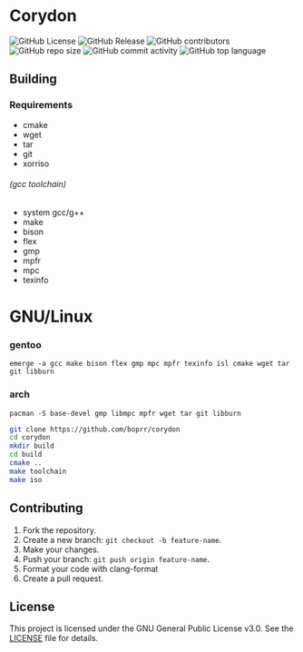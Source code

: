 # Corydon
![GitHub License](https://img.shields.io/github/license/boprr/corydon)
![GitHub Release](https://img.shields.io/github/v/release/boprr/corydon)
![GitHub contributors](https://img.shields.io/github/contributors-anon/boprr/corydon)
![GitHub repo size](https://img.shields.io/github/repo-size/boprr/corydon)
![GitHub commit activity](https://img.shields.io/github/commit-activity/m/boprr/corydon)
![GitHub top language](https://img.shields.io/github/languages/top/boprr/corydon)

## Building
### Requirements
- cmake
- wget
- tar
- git
- xorriso
###### (gcc toolchain)
- system gcc/g++
- make
- bison
- flex
- gmp
- mpfr
- mpc
- texinfo

# GNU/Linux
### gentoo
```
emerge -a gcc make bison flex gmp mpc mpfr texinfo isl cmake wget tar git libburn
```
### arch
```
pacman -S base-devel gmp libmpc mpfr wget tar git libburn
```

```bash
git clone https://github.com/boprr/corydon
cd corydon
mkdir build
cd build
cmake ..
make toolchain
make iso
```

## Contributing 
1. Fork the repository.
2. Create a new branch: `git checkout -b feature-name`.
3. Make your changes.
4. Push your branch: `git push origin feature-name`.
5. Format your code with clang-format
6. Create a pull request.

## License
This project is licensed under the GNU General Public License v3.0. See the [LICENSE](LICENSE) file for details.
